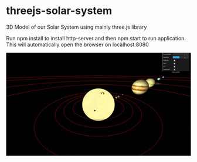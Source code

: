# threejs-solar-system
3D Model of our Solar System using mainly three.js library

Run npm install to install http-server and then npm start to run application.
This will automatically open the browser on localhost:8080

![alt text](solarSystem.jpg "3D Solar System")
